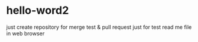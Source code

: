 # hello-word2
just create repository
for merge test & pull request
just for test read me file in web browser
